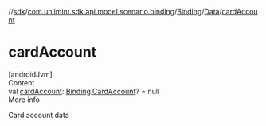 //[sdk](../../../../index.md)/[com.unlimint.sdk.api.model.scenario.binding](../../index.md)/[Binding](../index.md)/[Data](index.md)/[cardAccount](card-account.md)



# cardAccount  
[androidJvm]  
Content  
val [cardAccount](card-account.md): [Binding.CardAccount](../-card-account/index.md)? = null  
More info  


Card account data

  




